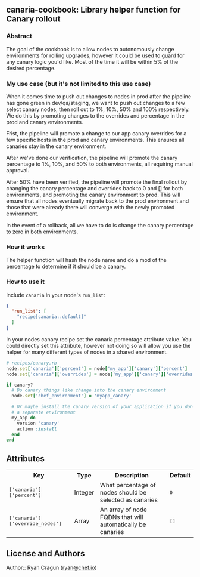 ## canaria-cookbook: Library helper function for Canary rollout

### Abstract
The goal of the cookbook is to allow nodes to autonomously change environments
for rolling upgrades, however it could be used to guard for any canary logic
you'd like. Most of the time it will be within 5% of the desired percentage.

### My use case (but it's not limited to this use case)
When it comes time to push out changes to nodes in prod after the pipeline has
gone green in dev/qa/staging, we want to push out changes to a few select canary
nodes, then roll out to 1%, 10%, 50% and 100% respectively.  We do this by promoting
changes to the overrides and percentage in the prod and canary environments.

Frist, the pipeline will promote a change to our app canary overrides for a few
specific hosts in the prod and canary environments.  This ensures all canaries
stay in the canary environment.

After we've done our verification, the pipeline will promote the canary
percentage to 1%, 10%, and 50% to both environments, all requiring manual approval.

After 50% have been verified, the pipeline will promote the final rollout by
changing the canary percentage and overrides back to 0 and [] for both
environments, and promoting the canary environment to prod.  This will ensure that all
nodes eventually migrate back to the prod environment and those that were already
there will converge with the newly promoted environment.

In the event of a rollback, all we have to do is change the canary percentage to
zero in both environments.

### How it works
The helper function will hash the node name and do a mod of the percentage to
determine if it should be a canary.

### How to use it
Include `canaria` in your node's `run_list`:

```json
{
  "run_list": [
    "recipe[canaria::default]"
  ]
}
```

In your nodes canary recipe set the canaria percentage attribute value.  You
could directly set this attribute, however not doing so will allow you use the
helper for many different types of nodes in a shared environment.

```ruby
# recipes/canary.rb
node.set['canaria']['percent'] = node['my_app']['canary']['percent']
node.set['canaria']['overrides'] = node['my_app']['canary']['overrides']

if canary?
  # Do canary things like change into the canary environment
  node.set['chef_environment'] = 'myapp_canary'

  # Or maybe install the canary version of your application if you don't have
  # a separate environment
  my_app do
    version 'canary'
    action :install
  end
end
```

## Attributes

<table>
  <tr>
    <th>Key</th>
    <th>Type</th>
    <th>Description</th>
    <th>Default</th>
  </tr>
  <tr>
    <td><tt>['canaria']['percent']</tt></td>
    <td>Integer</td>
    <td>What percentage of nodes should be selected as canaries</td>
    <td><tt>0</tt></td>
  </tr>
  <tr>
    <td><tt>['canaria']['override_nodes']</tt></td>
    <td>Array</td>
    <td>An array of node FQDNs that will automatically be canaries</td>
    <td><tt>[]</tt></td>
  </tr>
</table>

## License and Authors

Author:: Ryan Cragun (<ryan@chef.io>)
